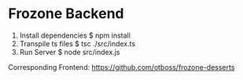 <h1>Frozone Backend</h1>

<ol>
    <li>Install dependencies $ npm install</li>
    <li>Transpile ts files $ tsc ./src/index.ts</li>
    <li>Run Server $ node src/index.js</li>
</ol>

Corresponding Frontend: <a href="https://github.com/otboss/frozone-desserts">https://github.com/otboss/frozone-desserts</a> 